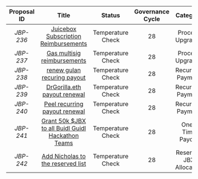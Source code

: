 | Proposal ID | Title | Status | Governance Cycle | Category | Discussion Thread | Data Backup | Voting | Total Votes | For | Against |
| :--: | :--: | :--: | :--: | :--: | :--: | :--: | :--: | :--: | :--: | :--: |
| _JBP-236_ | [Juicebox Subscription Reimbursements](/GC28/JBP-236.md) | Temperature Check | 28 | Process Upgrades | [Discord](https://discord.com/channels/775859454780244028/873248745771372584/1002665925922799737) |   |   |  |  |  |
| _JBP-237_ | [Gas multisig reimbursements](/GC28/JBP-237.md) | Temperature Check | 28 | Process Upgrades | [Discord](https://discord.com/channels/775859454780244028/873248745771372584/1002665926656798820) |   |   |  |  |  |
| _JBP-238_ | [renew gulan recuring payout](/GC28/JBP-238.md) | Temperature Check | 28 | Recurring Payment | [Discord](https://discord.com/channels/775859454780244028/873248745771372584/1002665927814414406) |   |   |  |  |  |
| _JBP-239_ | [DrGorilla.eth payout renewal](/GC28/JBP-239.md) | Temperature Check | 28 | Recurring Payment | [Discord](https://discord.com/channels/775859454780244028/873248745771372584/1001941873079877632) |   |   |  |  |  |
| _JBP-240_ | [Peel recurring payout renewal](/GC28/JBP-240.md) | Temperature Check | 28 | Recurring Payment | [Discord](https://discord.com/channels/775859454780244028/873248745771372584/1002107727390187571) |   |   |  |  |  |
| _JBP-241_ | [Grant 50k $JBX to all Buidl Guidl Hackathon Teams](/GC28/JBP-241.md) | Temperature Check | 28 | One-Time Payout | [Discord](https://discord.com/channels/775859454780244028/873248745771372584/1000191139653107793) |   |   |  |  |  |
| _JBP-242_ | [Add Nicholas to the reserved list](/GC28/JBP-242.md) | Temperature Check | 28 | Reserved JBX Allocation | [Discord](https://discord.com/channels/775859454780244028/873248745771372584/1000191140508733461) |   |   |  |  |  |
